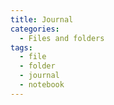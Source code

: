 ```yaml
---
title: Journal
categories:
  - Files and folders
tags:
  - file
  - folder
  - journal
  - notebook
---
```

